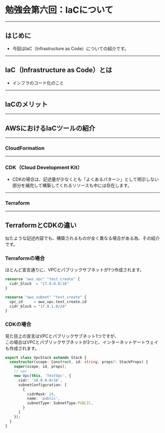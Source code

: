 # 勉強会第六回：IaCについて

---

## はじめに

- 今回はIaC（Infrastructure as Code）についての紹介です。

---

## IaC（Infrastructure as Code）とは

- インフラのコード化のこと

---

## IaCのメリット

---

## AWSにおけるIaCツールの紹介

---

### CloudFormation

---

### CDK（Cloud Development Kit）

- CDKの場合は、記述量が少なくとも「よくあるパターン」として明示しない部分を補完して構築してくれるリソースも中には存在します。

---

### Terraform

---

## TerraformとCDKの違い

似たような記述内容でも、構築されるものが全く異なる場合がある為、その紹介です。

### Terraformの場合

ほとんど宣言通りに、VPCとパブリックサブネットが1つ作成されます。

```tf:vpc.tf
resource "aws_vpc" "test_create" {
  cidr_block  = "17.0.0.0/16"
}

resource "aws_subnet" "test_create" {
  vpc_id     = aws_vpc.test_create.id
  cidr_block = "17.0.1.0/24"
}
```

### CDKの場合

見た目上の宣言はVPCとパブリックサブネット1つですが、  
この場合はVPCとパブリックサブネットが3つと、インターネットゲートウェイも作成されます。

```typescript:vpc.ts
export class VpcStack extends Stack {
  constructor(scope: Construct, id: string, props?: StackProps) {
    super(scope, id, props);
    // vpc
    new Vpc(this, 'TestVpc', {
      cidr: '18.0.0.0/16',
      subnetConfiguration: [
        {
          cidrMask: 24,
          name: 'public',
          subnetType: SubnetType.PUBLIC,
        }
      ]
    });
  }
}
```